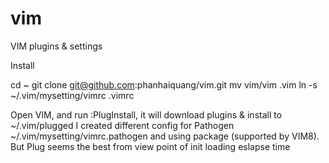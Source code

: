 vim
===

VIM plugins &amp; settings

Install

cd ~
git clone git@github.com:phanhaiquang/vim.git
mv vim/vim .vim
ln -s ~/.vim/mysetting/vimrc .vimrc

Open VIM, and run :PlugInstall, it will download plugins & install to ~/.vim/plugged I created different config for Pathogen ~/.vim/mysetting/vimrc.pathogen and using package (supported by VIM8). But Plug seems the best from view point of init loading eslapse time
